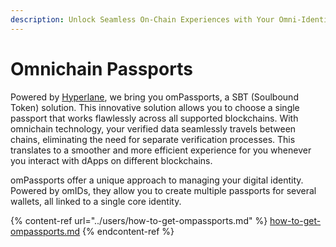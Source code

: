 ```yaml
---
description: Unlock Seamless On-Chain Experiences with Your Omni-Identity
---
```


# Omnichain Passports

Powered by [Hyperlane](https://hyperlane.xyz), we bring you omPassports, a SBT (Soulbound Token) solution. This innovative solution allows you to choose a single passport that works flawlessly across all supported blockchains. With omnichain technology, your verified data seamlessly travels between chains, eliminating the need for separate verification processes. This translates to a smoother and more efficient experience for you whenever you interact with dApps on different blockchains.

omPassports offer a unique approach to managing your digital identity. Powered by omIDs, they allow you to create multiple passports for several wallets, all linked to a single core identity.

{% content-ref url="../users/how-to-get-ompassports.md" %}
[how-to-get-ompassports.md](../users/how-to-get-ompassports.md)
{% endcontent-ref %}
